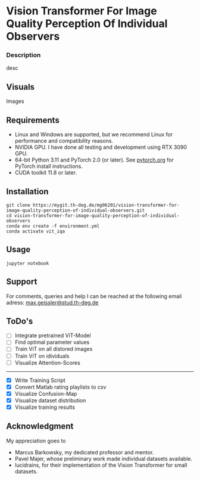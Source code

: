 # Vision Transformer For Image Quality Perception Of Individual Observers

### Description
desc

## Visuals
Images

## Requirements
- Linux and Windows are supported, but we recommend Linux for performance and compatibility reasons.
- NVIDIA GPU. I have done all testing and development using RTX 3090 GPU.
- 64-bit Python 3.11 and PyTorch 2.0 (or later). See [pytorch.org](https://pytorch.org) for PyTorch install instructions.
- CUDA toolkit 11.8 or later.

## Installation
```
git clone https://mygit.th-deg.de/mg06201/vision-transformer-for-image-quality-perception-of-individual-observers.git
cd vision-transformer-for-image-quality-perception-of-individual-observers
conda env create -f environment.yml
conda activate vit_iqa
```

## Usage
```
jupyter notebook
```

## Support
For comments, queries and help I can be reached at the following email adress: max.geissler@stud.th-deg.de

## ToDo's
- [ ] Integrate pretrained ViT-Model
- [ ] Find optimal parameter values
- [ ] Train ViT on all distored images
- [ ] Train ViT on idividuals
- [ ] Visualize Attention-Scores
***
- [x] Write Training Script
- [x] Convert Matlab rating playlists to csv
- [x] Visualize Confusion-Map
- [x] Visualize dataset distribution
- [x] Visualize training results

## Acknowledgment
My appreciation goes to
- Marcus Barkowsky, my dedicated professor and mentor.
- Pavel Majer, whose preliminary work made individual datasets available.
- lucidrains, for their implementation of the Vision Transformer for small datasets.